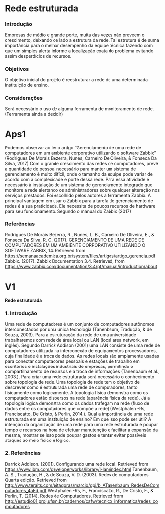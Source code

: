 # Rede estruturada
### Introdução
Empresas de médio e grande porte, muita das vezes não preveem o crescimento, deixando de lado a estrutura da rede.
Tal estrutura é de suma importância para o melhor desempenho da equipe técnica fazendo com que um simples alerta informe a localização
exata do problema evitando assim desperdícios de recursos.
### Objetivos
O objetivo inicial do projeto é reestruturar a rede de uma determinada instituição de ensino.
### Considerações 
Será necessário o uso de alguma ferramenta de monitoramento de rede. (Ferramenta ainda a decidir)


# Aps1 
Podemos observar ao ler o artigo “Gerenciamento de uma rede de computadores em um ambiente corporativo utilizando o software Zabbix” (Rodrigues De Morais Bezerra, Nunes, Carneiro De Oliveira, & Fonseca Da Silva, 2017) Com o grande crescimento das redes de computadores, prevê a quantidade de pessoal necessário para manter um sistema de gerenciamento é muito difícil, onde o tamanho da equipe pode variar de acordo com a complexidade e porte dessa rede. Para essa atividade é necessário à instalação de um sistema de gerenciamento integrado que monitore a rede alertando os administradores sobre qualquer alteração nos serviços prestados.
Foi escolhido pelos autores a ferramenta Zabbix.
A principal vantagem em usar o Zabbix para a tarefa de gerenciamento de redes é a sua praticidade. Ele necessita de poucos recursos de hardware para seu funcionamento. Segundo o manual do Zabbix (2017)

### Referências
Rodrigues De Morais Bezerra, R., Nunes, L. B., Carneiro De Oliveira, E., & Fonseca Da Silva, R. C. (2017). GERENCIAMENTO DE UMA REDE DE COMPUTADORES EM UM AMBIENTE CORPORATIVO UTILIZANDO O SOFTWARE ZABBIX, 14. Retrieved from https://semanaacademica.org.br/system/files/artigos/artigo_gerencia.pdf
Zabbix. (2017). Zabbix Documentation 3.4. Retrieved, from https://www.zabbix.com/documentation/3.4/pt/manual/introduction/about

# V1
#### Rede estruturada
### 1.	Introdução

Uma rede de computadores é um conjunto de computadores autônomos interconectados por uma única tecnologia (Tanenbaum, Tradução, & de Souza, 2003).
Para a estruturação da rede de uma universidade trabalharemos com rede de área local ou LAN (local area network, em inglês). Segundo Darrick Addison (2001) uma LAN consiste de uma rede de computadores utilizada na interconexão de equipamentos processadores, cuja finalidade é a troca de dados. 
As redes locais são amplamente usadas para conectar computadores pessoais e estações de trabalho em escritórios e instalações industriais de empresas, permitindo o compartilhamento de recursos e a troca de informações (Tanenbaum et al., 2003.).
Para criar uma rede estruturada será necessário o conhecimento sobre topologia de rede. Uma topologia de rede tem o objetivo de descrever como é estruturada uma rede de computadores, tanto fisicamente como logicamente. A topologia física demonstra como os computadores estão dispersos na rede (aparência física da rede). Já a topologia lógica demonstra como os dados trafegam na rede (fluxo de dados entre os computadores que compõe a rede) (Westphalen -Rs, Franciscatto, De Cristo, & Perlin, 2014.).
Qual a importância de uma rede estruturada em uma instituição de ensino? Em que isso pode ser útil?
A intenção da organização de uma rede para uma rede estruturada é poupar tempo e recursos na hora de efetuar manutenção e facilitar a expansão da mesma, mostrar se isso pode poupar gastos e tentar evitar possíveis ataques ao meio físico e lógico. 

### 2.	Referências

Darrick Addison. (2001). Configurando uma rede local. Retrieved from https://www.ibm.com/developerworks/library/l-lan/index.html
Tanenbaum, A. S., Tradução, H., & de Souza, V. D. (2003). Redes de computadores Quarta edição. Retrieved from http://www.teraits.com/pitagoras/marcio/gpi/b_ATanenbaum_RedesDeComputadores_4aEd.pdf
Westphalen -Rs, F., Franciscatto, R., De Cristo, F., & Perlin, T. (2014). Redes de Computadores. Retrieved from http://estudio01.proj.ufsm.br/cadernos/cafw/tecnico_informatica/redes_computadores
